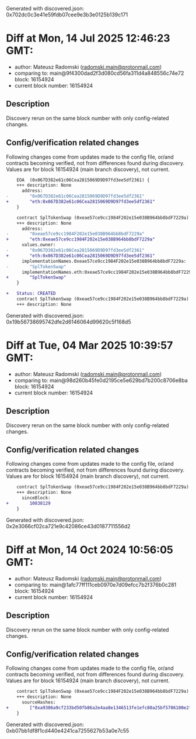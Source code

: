 Generated with discovered.json: 0x702dc0c3e41e59fdb07cee9e3b3e0125b139c171

# Diff at Mon, 14 Jul 2025 12:46:23 GMT:

- author: Mateusz Radomski (<radomski.main@protonmail.com>)
- comparing to: main@9f4300dad2f3d080cd56fa311d4a848556c74e72 block: 16154924
- current block number: 16154924

## Description

Discovery rerun on the same block number with only config-related changes.

## Config/verification related changes

Following changes come from updates made to the config file,
or/and contracts becoming verified, not from differences found during
discovery. Values are for block 16154924 (main branch discovery), not current.

```diff
    EOA  (0x067D382e61c06Cea2815069D9D97fd3ee5df2361) {
    +++ description: None
      address:
-        "0x067D382e61c06Cea2815069D9D97fd3ee5df2361"
+        "eth:0x067D382e61c06Cea2815069D9D97fd3ee5df2361"
    }
```

```diff
    contract SplTokenSwap (0xeae57ce9cc1984F202e15e038B964bb8bdF7229a) {
    +++ description: None
      address:
-        "0xeae57ce9cc1984F202e15e038B964bb8bdF7229a"
+        "eth:0xeae57ce9cc1984F202e15e038B964bb8bdF7229a"
      values.owner:
-        "0x067D382e61c06Cea2815069D9D97fd3ee5df2361"
+        "eth:0x067D382e61c06Cea2815069D9D97fd3ee5df2361"
      implementationNames.0xeae57ce9cc1984F202e15e038B964bb8bdF7229a:
-        "SplTokenSwap"
      implementationNames.eth:0xeae57ce9cc1984F202e15e038B964bb8bdF7229a:
+        "SplTokenSwap"
    }
```

```diff
+   Status: CREATED
    contract SplTokenSwap (0xeae57ce9cc1984F202e15e038B964bb8bdF7229a)
    +++ description: None
```

Generated with discovered.json: 0x19b56738695742dfe2d6146064d99620c5f168d5

# Diff at Tue, 04 Mar 2025 10:39:57 GMT:

- author: Mateusz Radomski (<radomski.main@protonmail.com>)
- comparing to: main@98d260b45fe0d2195ce5e629bd7b200c8706e8ba block: 16154924
- current block number: 16154924

## Description

Discovery rerun on the same block number with only config-related changes.

## Config/verification related changes

Following changes come from updates made to the config file,
or/and contracts becoming verified, not from differences found during
discovery. Values are for block 16154924 (main branch discovery), not current.

```diff
    contract SplTokenSwap (0xeae57ce9cc1984F202e15e038B964bb8bdF7229a) {
    +++ description: None
      sinceBlock:
+        10838129
    }
```

Generated with discovered.json: 0x2e3066cf02ca721e9c42086ce43d0187711556d2

# Diff at Mon, 14 Oct 2024 10:56:05 GMT:

- author: Mateusz Radomski (<radomski.main@protonmail.com>)
- comparing to: main@1afc77ff111ceb0970e7d09efcc7b2f376b0c281 block: 16154924
- current block number: 16154924

## Description

Discovery rerun on the same block number with only config-related changes.

## Config/verification related changes

Following changes come from updates made to the config file,
or/and contracts becoming verified, not from differences found during
discovery. Values are for block 16154924 (main branch discovery), not current.

```diff
    contract SplTokenSwap (0xeae57ce9cc1984F202e15e038B964bb8bdF7229a) {
    +++ description: None
      sourceHashes:
+        ["0xa9306a9cf233bd50fb86a2e4aa8e1346513fe1efc80a25bf5706100e2f75b972"]
    }
```

Generated with discovered.json: 0xb07bb1df8f1cd440e4241ca7255627b53a0e7c55

